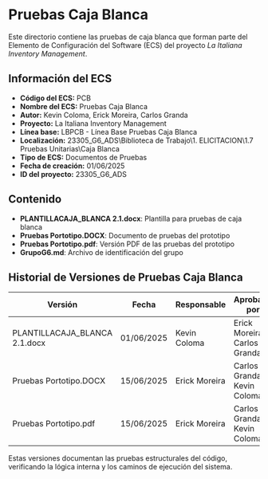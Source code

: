 # Pruebas Caja Blanca

Este directorio contiene las pruebas de caja blanca que forman parte del Elemento de Configuración del Software (ECS) del proyecto *La Italiana Inventory Management*.

## Información del ECS

- **Código del ECS:** PCB  
- **Nombre del ECS:** Pruebas Caja Blanca  
- **Autor:** Kevin Coloma, Erick Moreira, Carlos Granda
- **Proyecto:** La Italiana Inventory Management  
- **Línea base:** LBPCB - Línea Base Pruebas Caja Blanca  
- **Localización:** 23305_G6_ADS\Biblioteca de Trabajo\1. ELICITACION\1.7 Pruebas Unitarias\Caja Blanca  
- **Tipo de ECS:** Documentos de Pruebas  
- **Fecha de creación:** 01/06/2025  
- **ID del proyecto:** 23305_G6_ADS  

## Contenido

- **PLANTILLACAJA_BLANCA 2.1.docx**: Plantilla para pruebas de caja blanca
- **Pruebas Portotipo.DOCX**: Documento de pruebas del prototipo
- **Pruebas Portotipo.pdf**: Versión PDF de las pruebas del prototipo
- **GrupoG6.md**: Archivo de identificación del grupo

## Historial de Versiones de Pruebas Caja Blanca

| Versión | Fecha | Responsable | Aprobado por |
|---------|-------|-------------|--------------|
| PLANTILLACAJA_BLANCA 2.1.docx | 01/06/2025 | Kevin Coloma | Erick Moreira y Carlos Granda |
| Pruebas Portotipo.DOCX | 15/06/2025 | Erick Moreira | Carlos Granda y Kevin Coloma |
| Pruebas Portotipo.pdf | 15/06/2025 | Erick Moreira | Carlos Granda y Kevin Coloma |

Estas versiones documentan las pruebas estructurales del código, verificando la lógica interna y los caminos de ejecución del sistema.
